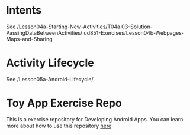 # Intents
See /Lesson04a-Starting-New-Activities/T04a.03-Solution-PassingDataBetweenActivities/
ud851-Exercises/Lesson04b-Webpages-Maps-and-Sharing

# Activity Lifecycle
See /Lesson05a-Android-Lifecycle/


# Toy App Exercise Repo

This is a exercise repository for Developing Android Apps. You can learn more about how to use this repository [here](https://classroom.udacity.com/courses/ud851/lessons/93affc67-3f0b-4f9b-b3a4-a7a26f241a86/concepts/115d08bb-f114-46fa-b693-5c6ce1445c07)


